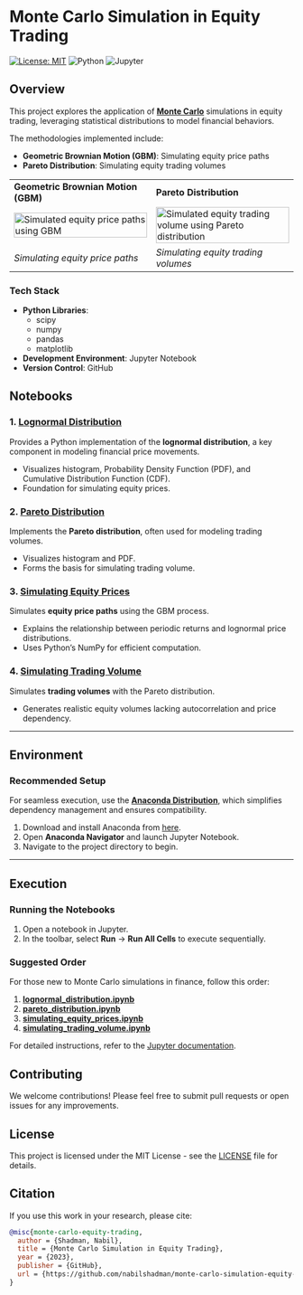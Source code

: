 # Monte Carlo Simulation in Equity Trading 

[![License: MIT](https://img.shields.io/badge/License-MIT-yellow.svg)](https://opensource.org/licenses/MIT)
![Python](https://img.shields.io/badge/python-3.x-blue.svg)
![Jupyter](https://img.shields.io/badge/Jupyter-Notebook-orange.svg)

## Overview
This project explores the application of [**Monte Carlo**](https://en.wikipedia.org/wiki/Monte_Carlo_method) simulations in equity trading, leveraging statistical distributions to model financial behaviors.

The methodologies implemented include:
- **Geometric Brownian Motion (GBM)**: Simulating equity price paths
- **Pareto Distribution**: Simulating equity trading volumes

<table width="100%">
<tr>
<td width="50%"><strong>Geometric Brownian Motion (GBM)</strong></td>
<td width="50%"><strong>Pareto Distribution</strong></td>
</tr>
<tr>
<td><img src="https://github.com/nabilshadman/monte-carlo-simulation-trading/assets/13073461/330c43b3-b4fa-44ba-9338-aa553b9825fc" width="100%" alt="Simulated equity price paths using GBM"></td>
<td><img src="https://github.com/nabilshadman/monte-carlo-simulation-trading/assets/13073461/6a9cfa5b-3fec-4933-af23-df0b27672be9" width="100%" alt="Simulated equity trading volume using Pareto distribution"></td>
</tr>
<tr>
<td><em>Simulating equity price paths</em></td>
<td><em>Simulating equity trading volumes</em></td>
</tr>
</table>

### Tech Stack
- **Python Libraries**: 
  - scipy
  - numpy
  - pandas
  - matplotlib
- **Development Environment**: Jupyter Notebook
- **Version Control**: GitHub


## Notebooks  

### 1. [**Lognormal Distribution**](https://github.com/nabilshadman/monte-carlo-simulation-equity-trading/blob/main/lognormal_distribution.ipynb)  
Provides a Python implementation of the **lognormal distribution**, a key component in modeling financial price movements.  
- Visualizes histogram, Probability Density Function (PDF), and Cumulative Distribution Function (CDF).  
- Foundation for simulating equity prices.  

### 2. [**Pareto Distribution**](https://github.com/nabilshadman/monte-carlo-simulation-equity-trading/blob/main/pareto_distribution.ipynb)  
Implements the **Pareto distribution**, often used for modeling trading volumes.  
- Visualizes histogram and PDF.  
- Forms the basis for simulating trading volume.  

### 3. [**Simulating Equity Prices**](https://github.com/nabilshadman/monte-carlo-simulation-equity-trading/blob/main/simulating_equity_prices.ipynb)  
Simulates **equity price paths** using the GBM process.  
- Explains the relationship between periodic returns and lognormal price distributions.  
- Uses Python’s NumPy for efficient computation.  

### 4. [**Simulating Trading Volume**](https://github.com/nabilshadman/monte-carlo-simulation-equity-trading/blob/main/simulating_trading_volume.ipynb)  
Simulates **trading volumes** with the Pareto distribution.  
- Generates realistic equity volumes lacking autocorrelation and price dependency.  

---

## Environment  

### Recommended Setup  
For seamless execution, use the [**Anaconda Distribution**](https://docs.anaconda.com/free/anaconda/index.html), which simplifies dependency management and ensures compatibility.  

1. Download and install Anaconda from [here](https://www.anaconda.com/download).  
2. Open **Anaconda Navigator** and launch Jupyter Notebook.  
3. Navigate to the project directory to begin.  

---

## Execution  

### Running the Notebooks  
1. Open a notebook in Jupyter.  
2. In the toolbar, select **Run** → **Run All Cells** to execute sequentially.  

### Suggested Order  
For those new to Monte Carlo simulations in finance, follow this order:  
1. [**lognormal_distribution.ipynb**](https://github.com/nabilshadman/monte-carlo-simulation-equity-trading/blob/main/lognormal_distribution.ipynb)  
2. [**pareto_distribution.ipynb**](https://github.com/nabilshadman/monte-carlo-simulation-equity-trading/blob/main/pareto_distribution.ipynb)  
3. [**simulating_equity_prices.ipynb**](https://github.com/nabilshadman/monte-carlo-simulation-equity-trading/blob/main/simulating_equity_prices.ipynb)  
4. [**simulating_trading_volume.ipynb**](https://github.com/nabilshadman/monte-carlo-simulation-equity-trading/blob/main/simulating_trading_volume.ipynb)  

For detailed instructions, refer to the [Jupyter documentation](https://docs.jupyter.org/en/latest/).  

## Contributing

We welcome contributions! Please feel free to submit pull requests or open issues for any improvements.

## License

This project is licensed under the MIT License - see the [LICENSE](./LICENSE.txt) file for details. 

## Citation  

If you use this work in your research, please cite:  

```bibtex
@misc{monte-carlo-equity-trading,
  author = {Shadman, Nabil},
  title = {Monte Carlo Simulation in Equity Trading},
  year = {2023},
  publisher = {GitHub},
  url = {https://github.com/nabilshadman/monte-carlo-simulation-equity-trading/}
}
```
